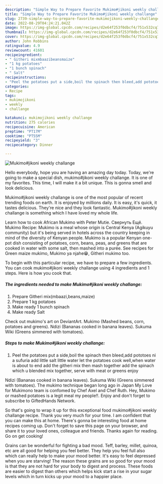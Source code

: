```yaml
---
description: "Simple Way to Prepare Favorite Mukimo#jikoni weekly challange"
title: "Simple Way to Prepare Favorite Mukimo#jikoni weekly challange"
slug: 2739-simple-way-to-prepare-favorite-mukimojikoni-weekly-challange
date: 2022-08-29T04:24:21.042Z
image: https://img-global.cpcdn.com/recipes/d2e64f253f0dbcf4/751x532cq70/mukimojikoni-weekly-challange-recipe-main-photo.jpg
thumbnail: https://img-global.cpcdn.com/recipes/d2e64f253f0dbcf4/751x532cq70/mukimojikoni-weekly-challange-recipe-main-photo.jpg
cover: https://img-global.cpcdn.com/recipes/d2e64f253f0dbcf4/751x532cq70/mukimojikoni-weekly-challange-recipe-main-photo.jpg
author: John Robbins
ratingvalue: 4.9
reviewcount: 41601
recipeingredient:
- " Githeri mixmbaazibeansmaize"
- "1 kg potatoes"
- "1 bunch spinach"
- " Salt"
recipeinstructions:
- "Peel the potatoes put a side,boil the spinach then bleed,add pototoes ni a sufuria add little salt little water let the potatoes cook well,when water is about to end add the githeri mix then mash together add the spinach which u blended mix together, serve with meat or greens enjoy"
categories:
- Recipe
tags:
- mukimojikoni
- weekly
- challange

katakunci: mukimojikoni weekly challange 
nutrition: 275 calories
recipecuisine: American
preptime: "PT17M"
cooktime: "PT55M"
recipeyield: "3"
recipecategory: Dinner

---
```



![Mukimo#jikoni weekly challange](https://img-global.cpcdn.com/recipes/d2e64f253f0dbcf4/751x532cq70/mukimojikoni-weekly-challange-recipe-main-photo.jpg)

Hello everybody, hope you are having an amazing day today. Today, we're going to make a special dish, mukimo#jikoni weekly challange. It is one of my favorites. This time, I will make it a bit unique. This is gonna smell and look delicious.

Mukimo#jikoni weekly challange is one of the most popular of recent trending foods on earth. It is enjoyed by millions daily. It is easy, it's quick, it tastes delicious. They're nice and they look fantastic. Mukimo#jikoni weekly challange is something which I have loved my whole life.

Learn how to cook African Mukimo with Peter Mutie. Свернуть Ещё. Mukimo Recipe: Mukimo is a meal whose origin is Central Kenya (Agikuyu community) but it&#39;s being served in hotels across the country keeping in mind of the diversity of Kenyan people. Mukimo is a popular Kenyan one-pot dish consisting of potatoes, corn, beans, peas, and greens that are cooked in water with some salt, then mashed into a purée. See recipes for Green maize mukimo, Mukimo ya njahe😁, Githeri mukimo too.


To begin with this particular recipe, we have to prepare a few ingredients. You can cook mukimo#jikoni weekly challange using 4 ingredients and 1 steps. Here is how you cook that.

<!--inarticleads1-->

##### The ingredients needed to make Mukimo#jikoni weekly challange:

1. Prepare  Githeri mix(mbaazi,beans,maize)
1. Prepare 1 kg potatoes
1. Make ready 1 bunch spinach
1. Make ready  Salt


Check out mukimo&#39;s art on DeviantArt. Mukimo (Mashed beans, corn, potatoes and greens). Ndizi (Bananas cooked in banana leaves). Sukuma Wiki (Greens simmered with tomatoes). 

<!--inarticleads2-->

##### Steps to make Mukimo#jikoni weekly challange:

1. Peel the potatoes put a side,boil the spinach then bleed,add pototoes ni a sufuria add little salt little water let the potatoes cook well,when water is about to end add the githeri mix then mash together add the spinach which u blended mix together, serve with meat or greens enjoy


Ndizi (Bananas cooked in banana leaves). Sukuma Wiki (Greens simmered with tomatoes). The mukimo technique began long ago in Japan My Love for Mukimono team is confomed by Chef Axel and Chef Ruth. Hey, Mukimo or mashed potatoes is a legit meal my people!!. Enjoy and don&#39;t forget to subscribe to GiftedHands Network. 

So that's going to wrap it up for this exceptional food mukimo#jikoni weekly challange recipe. Thank you very much for your time. I am confident that you can make this at home. There's gonna be interesting food at home recipes coming up. Don't forget to save this page on your browser, and share it to your loved ones, colleague and friends. Thanks again for reading. Go on get cooking!

Grains can be wonderful for fighting a bad mood. Teff, barley, millet, quinoa, etc are all good for helping you feel better. They help you feel full also which can really help to make your mood better. It's easy to feel depressed when you are starving! The reason these grains are so good for your mood is that they are not hard for your body to digest and process. These foods are easier to digest than others which helps kick start a rise in your sugar levels which in turn kicks up your mood to a happier place.
